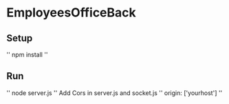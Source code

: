 # EmployeesOfficeBack

## Setup 
''
npm install
''

## Run 
'' 
node server.js
''
Add Cors in server.js and socket.js 
''
origin: ['yourhost']
''
